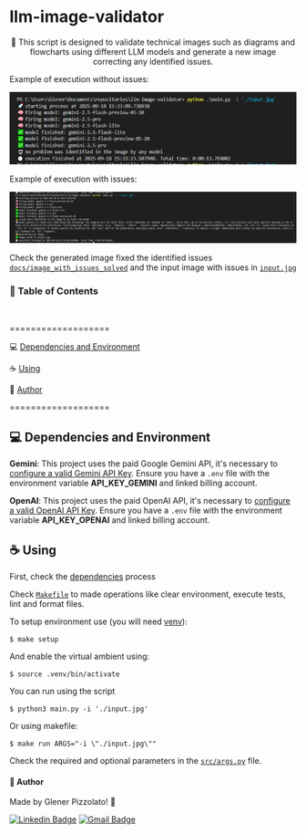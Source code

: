 # **llm-image-validator**

<p align="center"> 🚀 This script is designed to validate technical images such as diagrams and flowcharts using different LLM models and generate a new image correcting any identified issues.</p>

Example of execution without issues:

![example_no_issues](./docs/execution_without_issues_example.png)

Example of execution with issues:

![example_with_issues](./docs/execution_with_issues_example.png)

Check the generated image fixed the identified issues [`docs/image_with_issues_solved`](docs/image_with_issues_solved.png) and the input image with issues in [`input.jpg`](input.jpg)

<h3>🏁 Table of Contents</h3>

<br>

===================

<!--ts-->

💻 [Dependencies and Environment](#dependenciesandenvironment)

☕ [Using](#using)

👷 [Author](#author)

<!--te-->

===================

<div id="dependenciesandenvironment"></div>

## 💻 **Dependencies and Environment**

**Gemini**: This project uses the paid Google Gemini API, it's necessary to [configure a valid Gemini API Key](https://aistudio.google.com/apikey). Ensure you have a `.env` file with the environment variable **API_KEY_GEMINI** and linked billing account.

**OpenAI**: This project uses the paid OpenAI API, it's necessary to [configure a valid OpenAI API Key](https://platform.openai.com/settings/organization/api-keys). Ensure you have a `.env` file with the environment variable **API_KEY_OPENAI** and linked billing account.

<div id="using"></div>

## ☕ **Using**

First, check the [dependencies](#dependenciesandenvironment) process

Check [`Makefile`](Makefile) to made operations like clear environment, execute tests, lint and format files.

To setup environment use (you will need [venv](https://docs.python.org/pt-br/3.13/library/venv.html)):

```
$ make setup
```

And enable the virtual ambient using:

```
$ source .venv/bin/activate
```

You can run using the script

```
$ python3 main.py -i './input.jpg'
```

Or using makefile:

```
$ make run ARGS="-i \"./input.jpg\""
```

Check the required and optional parameters in the [`src/args.py`](src/args.py) file.

<div id="author"></div>

#### **👷 Author**

Made by Glener Pizzolato! 🙋

[![Linkedin Badge](https://img.shields.io/badge/-Glener-blue?style=flat-square&logo=Linkedin&logoColor=white&link=https://www.linkedin.com/in/glener-pizzolato/)](https://www.linkedin.com/in/glener-pizzolato-6319821b0/)
[![Gmail Badge](https://img.shields.io/badge/-glenerpizzolato@gmail.com-c14438?style=flat-square&logo=Gmail&logoColor=white&link=mailto:glenerpizzolato@gmail.com)](mailto:glenerpizzolato@gmail.com)
